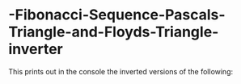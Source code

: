 # -Fibonacci-Sequence-Pascals-Triangle-and-Floyds-Triangle-inverter
This prints out in the console the inverted versions of the following:
